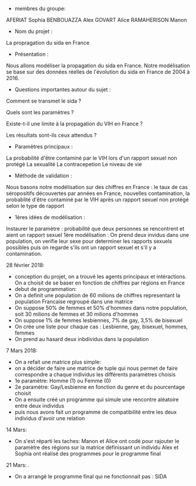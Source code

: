 - membres du groupe: 

AFERIAT Sophia BENBOUAZZA Alex GOVART Alice RAMAHERISON Manon

- Nom du projet : 

La propragation du sida en France

- Présentation :

Nous allons modéliser la propagation du sida en France. Notre modélisation se base sur des données réelles de l'évolution du sida en France de 2004 à 2016.

- Questions importantes autour du sujet :

Comment se transmet le sida ?

Quels sont les paramètres ?

Existe-t-il une limite à la propagation du VIH en France ?

Les résultats sont-ils ceux attendus ?


- Paramètres principaux :

La probabilité d'être contaminé par le VIH lors d'un rapport sexuel non protégé La sexualité La contracepetion Le niveau de vie

- Méthode de validation :

Nous basons notre modélisation sur des chiffres en France : le taux de cas séropositifs découvertes par années en France, nouvelles contamination, la probablité d'être contaminé par le VIH après un rapport sexuel non protégé selon le type de rapport

- 1ères idées de modélisation :

Instaurer le paramètre : probabilité que deux personnes se rencontrent et aient un rapport sexuel 1ère modélisation : On prend deux invidus dans une population, on verifie leur sexe pour determiner les rapports sexuels possibles puis on regarde s'ils ont un rapport sexuel et s'il y a contamination.

28 février 2018:

 - conception du projet, on a trouvé les agents principaux et intéractions. On a choisit de se baser en fonction de chiffres par régions en France
 - debut de programmation: 
 - On a definit une population de 60 milions de chiffres representant la population Francaise regroupé dans une matrice 
 - On suppose 50% de femmes et 50% d'hommes dans notre population, soit 30 milions de femmes et 30 milions d'hommes
 - On suppose 1% de femmes lesbiennes, 7% de gay, 3,5% de bisexuel
 - On crée une liste pour chaque cas : Lesbienne, gay, bisexuel, hommes, femmes
 - On prend au hasard deux inbdividus dans la population

7 Mars 2018:

- On a refait une matrice plus simple:
- on a décider de faire une matrice de tuple qui nous permet de faire correspondre a chaque individus les différents paramètres choisis
- 1e paramètre: Homme (1) ou Femme (0)
- 2e paramètre: Gay/Lesbienne en fonction du genre et du pourcentage choisit
- On a ensuite créé un programme qui simule une rencontre aléatoire entre deux individus
- puis nous avons fait un programme de compatibilité entre les deux individus d'avoir une relation 

14 Mars:

- On s'est réparti les taches:
Manon et Alice ont codé pour rajouter le paramètre des régions sur la matrice définissant un individu
Alex et Sophia ont réalisé des programmes pour le programme final

21 Mars:
.
- On a arrangé le programme final qui ne fonctionnait pas : SIDA

